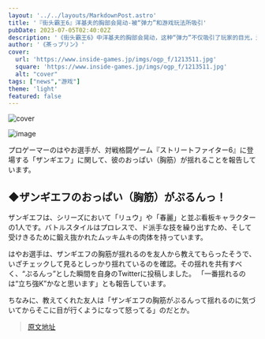```yaml
---
layout: '../../layouts/MarkdownPost.astro'
title: '『街头霸王6』洋基夫的胸部会晃动-被“弹力”和游戏玩法所吸引'
pubDate: 2023-07-05T02:40:02Z
description: '《街头霸王6》中洋基夫的胸部会晃动，这种“弹力”不仅吸引了玩家的目光，还对游戏玩法产生了影响。'
author: '《茶っプリン》'
cover:
  url: 'https://www.inside-games.jp/imgs/ogp_f/1213511.jpg'
  square: 'https://www.inside-games.jp/imgs/ogp_f/1213511.jpg'
  alt: "cover"
tags: ["news","游戏"]
theme: 'light'
featured: false
---
```


![cover](https://www.inside-games.jp/imgs/ogp_f/1213511.jpg)

![image](https://www.inside-games.jp/imgs/zoom/1213510.jpg)

プロゲーマーのはやお選手が、対戦格闘ゲーム『ストリートファイター6』に登場する「ザンギエフ」に関して、彼のおっぱい（胸筋）が揺れることを報告しています。

## ◆ザンギエフのおっぱい（胸筋）がぷるんっ！

ザンギエフは、シリーズにおいて「リュウ」や「春麗」と並ぶ看板キャラクターの1人です。バトルスタイルはプロレスで、ド派手な技を繰り出すため、そして受けきるために鍛え抜かれたムッキムキの肉体を持っています。

はやお選手は、ザンギエフの胸筋が揺れるのを友人から教えてもらったそうで、いざチェックして見るとしっかり揺れているのを確認。その揺れを共有すべく、“ぷるんっ”とした瞬間を自身のTwitterに投稿しました。 「一番揺れるのは“立ち強K”かなと思います」とも報告しています。

ちなみに、教えてくれた友人は「ザンギエフの胸筋がぷるんって揺れるのに気づいてからそこに目が行くようになって怒ってる」のだとか。

>[原文地址](https://www.inside-games.jp/article/2023/07/05/146999.html)  